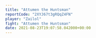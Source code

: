 ```yaml
---
title: "Attumen the Huntsman"
reportCode: "2XYJ67t3gRQqZ4FN"
player: "Zailol"
fight: "Attumen the Huntsman"
date: 2021-08-23T19:07:58.042000+00:00
---
```

